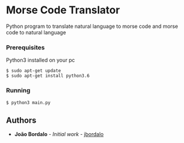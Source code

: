 # Morse Code Translator

Python program to translate natural language to morse code and morse code to natural language

### Prerequisites

Python3 installed on your pc

```
$ sudo apt-get update
$ sudo apt-get install python3.6
```

### Running

`$ python3 main.py`

## Authors

* **João Bordalo** - *Initial work* - [jbordalo](https://github.com/jbordalo)
